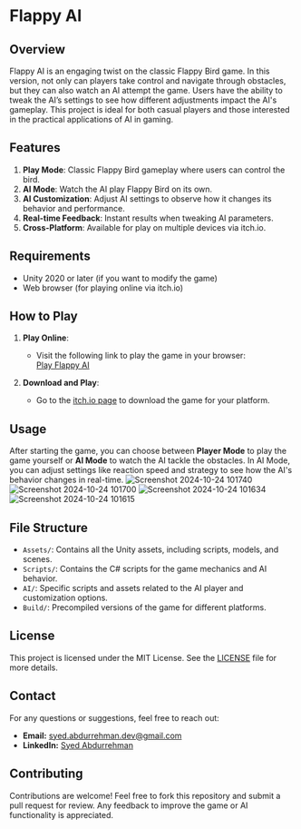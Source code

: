 # Flappy AI

## Overview
Flappy AI is an engaging twist on the classic Flappy Bird game. In this version, not only can players take control and navigate through obstacles, but they can also watch an AI attempt the game. Users have the ability to tweak the AI’s settings to see how different adjustments impact the AI's gameplay. This project is ideal for both casual players and those interested in the practical applications of AI in gaming.

## Features
1. **Play Mode**: Classic Flappy Bird gameplay where users can control the bird.
2. **AI Mode**: Watch the AI play Flappy Bird on its own.
3. **AI Customization**: Adjust AI settings to observe how it changes its behavior and performance.
4. **Real-time Feedback**: Instant results when tweaking AI parameters.
5. **Cross-Platform**: Available for play on multiple devices via itch.io.

## Requirements
- Unity 2020 or later (if you want to modify the game)
- Web browser (for playing online via itch.io)

## How to Play
1. **Play Online**:
   - Visit the following link to play the game in your browser:  
     [Play Flappy AI](https://syed-abdurrehman.itch.io/flappy-ai)

2. **Download and Play**:
   - Go to the [itch.io page](https://syed-abdurrehman.itch.io/flappy-ai) to download the game for your platform.

## Usage
After starting the game, you can choose between **Player Mode** to play the game yourself or **AI Mode** to watch the AI tackle the obstacles. In AI Mode, you can adjust settings like reaction speed and strategy to see how the AI's behavior changes in real-time.
![Screenshot 2024-10-24 101740](https://github.com/user-attachments/assets/2f0bd103-415f-422b-b661-ac4c9587a24d)
![Screenshot 2024-10-24 101700](https://github.com/user-attachments/assets/c2750c07-f787-4f67-8d70-1eb88bca274e)
![Screenshot 2024-10-24 101634](https://github.com/user-attachments/assets/20506266-1bbd-46c1-a0ff-6a8a39161d61)
![Screenshot 2024-10-24 101615](https://github.com/user-attachments/assets/a141c342-8da5-412c-abb1-66b7dd950b40)


## File Structure
- `Assets/`: Contains all the Unity assets, including scripts, models, and scenes.
- `Scripts/`: Contains the C# scripts for the game mechanics and AI behavior.
- `AI/`: Specific scripts and assets related to the AI player and customization options.
- `Build/`: Precompiled versions of the game for different platforms.

## License
This project is licensed under the MIT License. See the [LICENSE](LICENSE) file for more details.

## Contact
For any questions or suggestions, feel free to reach out:
- **Email:** syed.abdurrehman.dev@gmail.com
- **LinkedIn:** [Syed Abdurrehman](https://www.linkedin.com/in/syed-abdurrehman)

## Contributing
Contributions are welcome! Feel free to fork this repository and submit a pull request for review. Any feedback to improve the game or AI functionality is appreciated.

